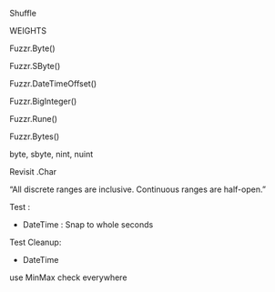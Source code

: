 Shuffle

WEIGHTS

Fuzzr.Byte()

Fuzzr.SByte()

Fuzzr.DateTimeOffset()

Fuzzr.BigInteger()

Fuzzr.Rune()

Fuzzr.Bytes()

byte, sbyte, nint, nuint


Revisit .Char

“All discrete ranges are inclusive. Continuous ranges are half-open.”

Test :
* DateTime : Snap to whole seconds

Test Cleanup:
* DateTime

use MinMax check everywhere